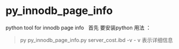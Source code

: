 # py_innodb_page_info
python tool for innodb page info
 
首先 要安装python
用法 ：
> py py_innodb_page_info.py server_cost.ibd -v
- v 表示详细信息
